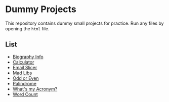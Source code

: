 # Dummy Projects
This repository contains dummy small projects for practice.
Run any files by opening the `html` file.

## List
 - [Biography Info](biography-info.html)
 - [Calculator](calculator)
 - [Email Slicer](email-slicer.html)
 - [Mad Libs](mad-libs.html)
 - [Odd or Even](odd-even.html)
 - [Palindrome](palindrome.html)
 - [What's my Acronym?](acronym.html)
 - [Word Count](word-count.html)